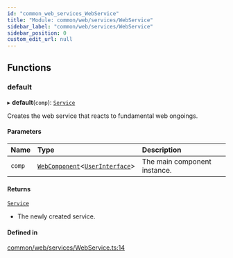 ```yaml
---
id: "common_web_services_WebService"
title: "Module: common/web/services/WebService"
sidebar_label: "common/web/services/WebService"
sidebar_position: 0
custom_edit_url: null
---
```


## Functions

### default

▸ **default**(`comp`): [`Service`](../classes/common_web_services_Service.Service.md)

Creates the web service that reacts to fundamental web ongoings.

#### Parameters

| Name | Type | Description |
| :------ | :------ | :------ |
| `comp` | [`WebComponent`](../classes/common_web_component_WebComponent.WebComponent.md)<[`UserInterface`](../classes/common_web_ui_UserInterface.UserInterface.md)\> | The main component instance. |

#### Returns

[`Service`](../classes/common_web_services_Service.Service.md)

- The newly created service.

#### Defined in

[common/web/services/WebService.ts:14](https://github.com/Soroush9978/rds-ng/blob/165bdc6/src/common/web/services/WebService.ts#L14)

